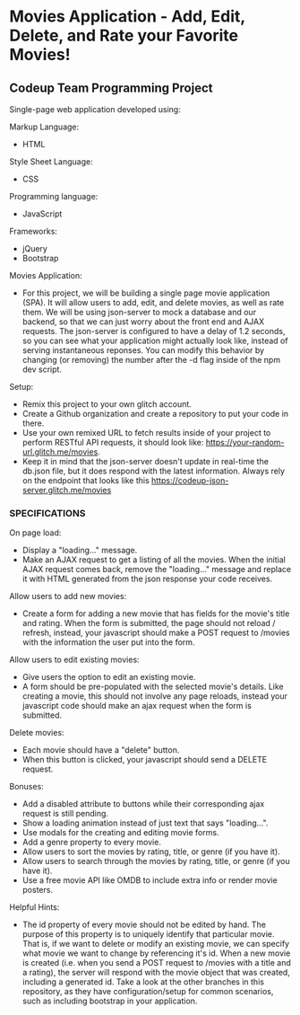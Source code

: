# Movies Application - Add, Edit, Delete, and Rate your Favorite Movies!
## Codeup Team Programming Project

Single-page web application developed using:

Markup Language:
- HTML

Style Sheet Language:
- CSS

Programming language:
- JavaScript

Frameworks:
- jQuery
- Bootstrap

Movies Application: 
- For this project, we will be building a single page movie application (SPA). It will allow users to add, edit, and delete movies, as well as rate them. We will be using json-server to mock a database and our backend, so that we can just worry about the front end and AJAX requests. The
json-server is configured to have a delay of 1.2 seconds, so you can see what your application might actually look like, instead of serving instantaneous reponses. You can modify this behavior by changing (or removing) the number after the -d flag inside of the npm dev script.

Setup:
- Remix this project to your own glitch account.
- Create a Github organization and create a repository to put your code in there.
- Use your own remixed URL to fetch results inside of your project to perform RESTful API requests, it should look like: https://your-random-url.glitch.me/movies.
- Keep it in mind that the json-server doesn't update in real-time the db.json file, but it does respond with the latest information. Always rely on the endpoint that looks like this https://codeup-json-server.glitch.me/movies

### SPECIFICATIONS

On page load:
- Display a "loading..." message. 
- Make an AJAX request to get a listing of all the movies. When the initial AJAX request comes back, remove the "loading..." message and replace it with HTML generated from the json response your code receives.
 
Allow users to add new movies:
- Create a form for adding a new movie that has fields for the movie's title and rating.
When the form is submitted, the page should not reload / refresh, instead, your javascript should make a POST request to /movies with the information the user put into the form.

Allow users to edit existing movies:
- Give users the option to edit an existing movie.
- A form should be pre-populated with the selected movie's details. Like creating a movie, this should not involve any page reloads, instead your javascript code should make an ajax request when the form is submitted.

Delete movies:
- Each movie should have a "delete" button.
- When this button is clicked, your javascript should send a DELETE request.

Bonuses:
- Add a disabled attribute to buttons while their corresponding ajax request is still pending.
- Show a loading animation instead of just text that says "loading...".
- Use modals for the creating and editing movie forms.
- Add a genre property to every movie.
- Allow users to sort the movies by rating, title, or genre (if you have it).
- Allow users to search through the movies by rating, title, or genre (if you have it).
- Use a free movie API like OMDB to include extra info or render movie posters.

Helpful Hints:
- The id property of every movie should not be edited by hand. The purpose of this property is to uniquely identify that particular movie. That is, if we want to delete or modify an existing movie, we can specify what movie we want to change by referencing it's id. When a new movie is created (i.e. when you send a POST request to /movies with a title and a rating), the server will respond with the movie object that was created, including a generated id. Take a look at the other branches in this repository, as they have configuration/setup for common scenarios, such as including bootstrap in your application.
